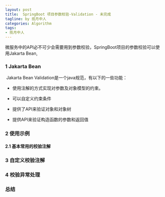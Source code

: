 ```yaml
---
layout: post
title:  SpringBoot 项目参数校验-Validation - 未完成
tagline: by 揽月中人
categories: Algorithm
tags:
- 揽月中人
---
```


<!--more-->

微服务中的API必不可少会需要用到参数校验，SpringBoot项目的参数校验可以使用Jakarta Bean,

### 1 Jakarta Bean

​	Jakarta Bean Validation是一个java规范，有以下的一些功能：

- 使用注解的方式实现对参数及对象模型的约束。

- 可以自定义约束条件

- 提供了API来验证对象和对象树

- 提供API来验证构造函数的参数和返回值

  

### 2 使用示例
#### 2.1 基本常用的校验注解
### 3 自定义校验注解
### 4 校验异常处理
### 总结

